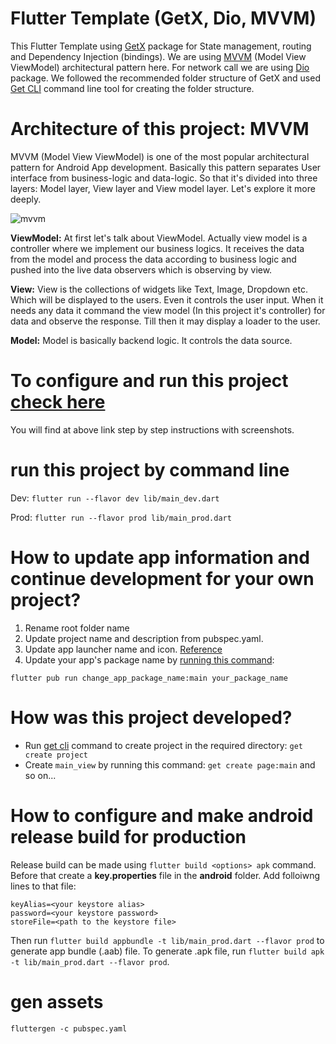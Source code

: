 # Flutter Template (GetX, Dio, MVVM)

This Flutter Template using [GetX](https://pub.dev/packages/get) package for State management, routing and Dependency Injection (bindings). We are using [MVVM](https://en.wikipedia.org/wiki/Model%E2%80%93view%E2%80%93viewmodel) (Model View ViewModel) architectural pattern here. For network call we are using [Dio](https://pub.dev/packages/dio) package. We followed the recommended folder structure of GetX and used [Get CLI](https://pub.dev/packages/get_cli) command line tool for creating the folder structure.

# Architecture of this project: MVVM

MVVM (Model View ViewModel) is one of the most popular architectural pattern for Android App development. Basically
this pattern separates User interface from business-logic and data-logic. So that it's divided into three layers: Model layer, 
View layer and View model layer. Let's explore it more deeply.

![mvvm](https://user-images.githubusercontent.com/3769029/137336079-1f3384d0-b9d6-4462-a2c4-4a3d2cc77e8a.png)

<b>ViewModel:</b> At first let's talk about ViewModel. Actually view model is a controller where we 
implement our business logics. It receives the data from the model and process the data according to
business logic and pushed into the live data observers which is observing by view.

<b>View:</b> View is the collections of widgets like Text, Image, Dropdown etc. Which will be displayed
to the users. Even it controls the user input. When it needs any data it command the view model (In this project it's controller)
for data and observe the response. Till then it may display a loader to the user.

<b>Model:</b> Model is basically backend logic. It controls the data source.

# To configure and run this project [check here](readme_configuration_guideline.md) 
You will find at above link step by step instructions with screenshots.

# run this project by command line
Dev: `flutter run --flavor dev lib/main_dev.dart`

Prod: `flutter run --flavor prod lib/main_prod.dart`

# How to update app information and continue development for your own project?

1. Rename root folder name
2. Update project name and description from pubspec.yaml. 
3. Update app launcher name and icon. [Reference](https://medium.com/@vaibhavi.rana99/change-application-name-and-icon-in-flutter-bebbec297c57)
4. Update your app's package name by [running this command](https://pub.dev/packages/change_app_package_name):

`flutter pub run change_app_package_name:main your_package_name`

# How was this project developed?
- Run [get cli](https://pub.dev/packages/get_cli) command to create project in the required directory: `get create project`
- Create `main_view` by running this command: `get create page:main` and so on...

# How to configure and make android release build for production
Release build can be made using `flutter build <options> apk` command. Before that create a **key.properties** file in the **android** folder. Add folloiwng lines to that file:
```
keyAlias=<your keystore alias>
password=<your keystore password>
storeFile=<path to the keystore file>
```
Then run `flutter build appbundle -t lib/main_prod.dart --flavor prod` to generate app bundle (.aab) file. To generate .apk file, run `flutter build apk -t lib/main_prod.dart --flavor prod`.

# gen assets
`fluttergen -c pubspec.yaml`